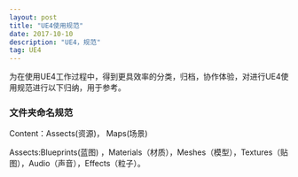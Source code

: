 ```yaml
---
layout: post
title: "UE4使用规范"
date: 2017-10-10
description: "UE4，规范"
tag: UE4
---  
```

为在使用UE4工作过程中，得到更具效率的分类，归档，协作体验，对进行UE4使用规范进行以下归纳，用于参考。     
### 文件夹命名规范  
Content：Assects(资源)， Maps(场景)

Assects:Blueprints(蓝图) ，Materials（材质），Meshes（模型），Textures（贴图），Audio（声音），Effects（粒子）。    
